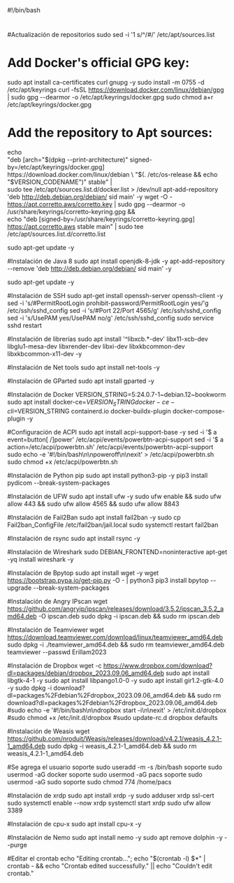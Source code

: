 #!/bin/bash
#

#Actualización de repositorios
sudo sed -i '1 s/^/#/' /etc/apt/sources.list
# Add Docker's official GPG key:
sudo apt install ca-certificates curl gnupg -y
sudo install -m 0755 -d /etc/apt/keyrings
curl -fsSL https://download.docker.com/linux/debian/gpg | sudo gpg --dearmor -o /etc/apt/keyrings/docker.gpg
sudo chmod a+r /etc/apt/keyrings/docker.gpg
# Add the repository to Apt sources:
echo \
  "deb [arch="$(dpkg --print-architecture)" signed-by=/etc/apt/keyrings/docker.gpg] https://download.docker.com/linux/debian \
  "$(. /etc/os-release && echo "$VERSION_CODENAME")" stable" | \
  sudo tee /etc/apt/sources.list.d/docker.list > /dev/null
apt-add-repository 'deb http://deb.debian.org/debian/ sid main' -y
wget -O - https://apt.corretto.aws/corretto.key | sudo gpg --dearmor -o /usr/share/keyrings/corretto-keyring.gpg && \
echo "deb [signed-by=/usr/share/keyrings/corretto-keyring.gpg] https://apt.corretto.aws stable main" | sudo tee /etc/apt/sources.list.d/corretto.list

sudo apt-get update -y

#Instalación de Java 8
sudo apt install openjdk-8-jdk -y
apt-add-repository --remove 'deb http://deb.debian.org/debian/ sid main' -y

sudo apt-get update -y

#Instalación de SSH
sudo apt-get install openssh-server openssh-client -y
sed -i 's/\#PermitRootLogin prohibit-password/PermitRootLogin yes/'g /etc/ssh/sshd_config
sed -i 's/\#Port 22/Port 4565/g' /etc/ssh/sshd_config
sed -i 's/UsePAM yes/UsePAM no/g' /etc/ssh/sshd_config
sudo service sshd restart

#Instalación de librerías
sudo apt install '^libxcb.*-dev' libx11-xcb-dev libglu1-mesa-dev libxrender-dev libxi-dev libxkbcommon-dev libxkbcommon-x11-dev -y

#Instalación de Net tools
sudo apt install net-tools -y

#Instalación de GParted
sudo apt install gparted -y

#Instalación de Docker
VERSION_STRING=5:24.0.7-1~debian.12~bookworm
sudo apt install docker-ce=$VERSION_STRING docker-ce-cli=$VERSION_STRING containerd.io docker-buildx-plugin docker-compose-plugin -y

#Configuración de ACPI
sudo apt install acpi-support-base -y
sed -i '$ a event=button\[ \/\]power' /etc/acpi/events/powerbtn-acpi-support
sed -i '$ a action=\/etc\/acpi\/powerbtn.sh' /etc/acpi/events/powerbtn-acpi-support
sudo echo -e '#!/bin/bash\n\npoweroff\n\nexit' > /etc/acpi/powerbtn.sh
sudo chmod +x /etc/acpi/powerbtn.sh

#Instalación de Python pip
sudo apt install python3-pip -y
pip3 install pydicom --break-system-packages

#Instalación de UFW
sudo apt install ufw -y
sudo ufw enable && sudo ufw allow 443 && sudo ufw allow 4565 && sudo ufw allow 8843

#Instalación de Fail2Ban
sudo apt install fail2ban -y
sudo cp Fail2ban_ConfigFile /etc/fail2ban/jail.local
sudo systemctl restart fail2ban

#Instalación de rsync
sudo apt install rsync -y

#Instalación de Wireshark
sudo DEBIAN_FRONTEND=noninteractive apt-get -yq install wireshark -y

#Instalación de Bpytop
sudo apt install wget -y
wget https://bootstrap.pypa.io/get-pip.py -O - | python3
pip3 install bpytop --upgrade --break-system-packages

#Instalación de Angry IPscan
wget https://github.com/angryip/ipscan/releases/download/3.5.2/ipscan_3.5.2_amd64.deb -O ipscan.deb
sudo dpkg -i ipscan.deb && sudo rm ipscan.deb

#Instalación de Teamviewer
wget https://download.teamviewer.com/download/linux/teamviewer_amd64.deb
sudo dpkg -i ./teamviewer_amd64.deb && sudo rm teamviewer_amd64.deb
teamviewer --passwd Erillam2023

#Instalación de Dropbox
wget -c https://www.dropbox.com/download?dl=packages/debian/dropbox_2023.09.06_amd64.deb 
sudo apt install libgtk-4-1 -y
sudo apt install libpango1.0-0 -y
sudo apt install gir1.2-gtk-4.0 -y
sudo dpkg -i download?dl=packages%2Fdebian%2Fdropbox_2023.09.06_amd64.deb && sudo rm download?dl=packages%2Fdebian%2Fdropbox_2023.09.06_amd64.deb
#sudo echo -e '#!/bin/bash\n\ndropbox start -i\n\nexit' > /etc/init.d/dropbox
#sudo chmod +x /etc/init.d/dropbox
#sudo update-rc.d dropbox defaults

#Instalación de Weasis
wget https://github.com/nroduit/Weasis/releases/download/v4.2.1/weasis_4.2.1-1_amd64.deb
sudo dpkg -i weasis_4.2.1-1_amd64.deb && sudo rm weasis_4.2.1-1_amd64.deb

#Se agrega el usuario soporte
sudo useradd -m -s /bin/bash soporte
sudo usermod -aG docker soporte
sudo usermod -aG pacs soporte
sudo usermod -aG sudo soporte
sudo chmod 774 /home/pacs

#Instalación de xrdp
sudo apt install xrdp -y
sudo adduser xrdp ssl-cert
sudo systemctl enable --now xrdp
systemctl start xrdp
sudo ufw allow 3389

#Instalación de cpu-x
sudo apt install cpu-x -y

#Instalación de Nemo
sudo apt install nemo -y
sudo apt remove dolphin -y --purge

#Editar el crontab
echo "Editing crontab..."; echo "$(crontab -l)
$*" | crontab - && echo "Crontab edited successfully." || echo "Couldn't edit crontab."
